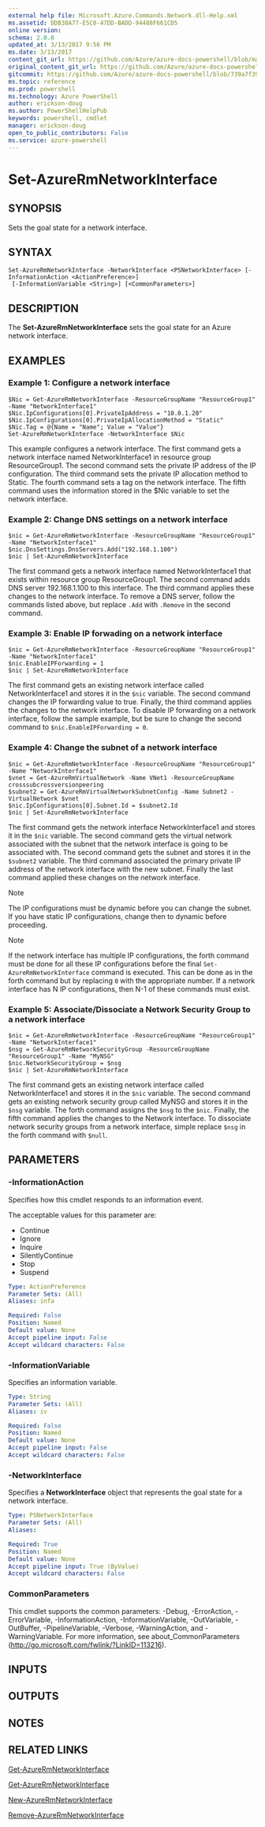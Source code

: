 ```yaml
---
external help file: Microsoft.Azure.Commands.Network.dll-Help.xml
ms.assetid: DDB38A77-E5C0-47DD-BADD-94488F661CD5
online version: 
schema: 2.0.0
updated_at: 3/13/2017 9:56 PM
ms.date: 3/13/2017
content_git_url: https://github.com/Azure/azure-docs-powershell/blob/master/azureps-cmdlets-docs/ResourceManager/AzureRM.Network/v3.0.0/Set-AzureRmNetworkInterface.md
original_content_git_url: https://github.com/Azure/azure-docs-powershell/blob/master/azureps-cmdlets-docs/ResourceManager/AzureRM.Network/v3.0.0/Set-AzureRmNetworkInterface.md
gitcommit: https://github.com/Azure/azure-docs-powershell/blob/739a7f391d4086238491a7c1c001cb72368f5db9/azureps-cmdlets-docs/ResourceManager/AzureRM.Network/v3.0.0/Set-AzureRmNetworkInterface.md
ms.topic: reference
ms.prod: powershell
ms.technology: Azure PowerShell
author: erickson-doug
ms.author: PowerShellHelpPub
keywords: powershell, cmdlet
manager: erickson-doug
open_to_public_contributors: False
ms.service: azure-powershell
---
```


# Set-AzureRmNetworkInterface

## SYNOPSIS
Sets the goal state for a network interface.

## SYNTAX

```
Set-AzureRmNetworkInterface -NetworkInterface <PSNetworkInterface> [-InformationAction <ActionPreference>]
 [-InformationVariable <String>] [<CommonParameters>]
```

## DESCRIPTION
The **Set-AzureRmNetworkInterface** sets the goal state for an Azure network interface.

## EXAMPLES

### Example 1: Configure a network interface
```
$Nic = Get-AzureRmNetworkInterface -ResourceGroupName "ResourceGroup1" -Name "NetworkInterface1"
$Nic.IpConfigurations[0].PrivateIpAddress = "10.0.1.20"
$Nic.IpConfigurations[0].PrivateIpAllocationMethod = "Static"
$Nic.Tag = @{Name = "Name"; Value = "Value"}
Set-AzureRmNetworkInterface -NetworkInterface $Nic
```

This example configures a network interface.
The first command gets a network interface named NetworkInterface1 in resource group ResourceGroup1.
The second command sets the private IP address of the IP configuration.
The third command sets the private IP allocation method to Static.
The fourth command sets a tag on the network interface.
The fifth command uses the information stored in the $Nic variable to set the network interface.

### Example 2: Change DNS settings on a network interface
```
$nic = Get-AzureRmNetworkInterface -ResourceGroupName "ResourceGroup1" -Name "NetworkInterface1"
$nic.DnsSettings.DnsServers.Add("192.168.1.100")
$nic | Set-AzureRmNetworkInterface
```

The first command gets a network interface named NetworkInterface1 that exists within resource group ResourceGroup1. The second command adds DNS server 192.168.1.100 to this interface. The third command applies these changes to the network interface. To remove a DNS server, follow the commands listed above, but replace ```.Add``` with ```.Remove``` in the second command.

### Example 3: Enable IP forwading on a network interface
```
$nic = Get-AzureRmNetworkInterface -ResourceGroupName "ResourceGroup1" -Name "NetworkInterface1"
$nic.EnableIPForwarding = 1
$nic | Set-AzureRmNetworkInterface
```
The first command gets an existing network interface called NetworkInterface1 and stores it in the ```$nic``` variable. The second command changes the IP forwarding value to true. Finally, the third command applies the changes to the network interface. To disable IP forwarding on a network interface, follow the sample example, but be sure to change the second command to ```$nic.EnableIPForwarding = 0```.

### Example 4: Change the subnet of a network interface
```
$nic = Get-AzureRmNetworkInterface -ResourceGroupName "ResourceGroup1" -Name "NetworkInterface1"
$vnet = Get-AzureRmVirtualNetwork -Name VNet1 -ResourceGroupName crosssubcrossversionpeering
$subnet2 = Get-AzureRmVirtualNetworkSubnetConfig -Name Subnet2 -VirtualNetwork $vnet
$nic.IpConfigurations[0].Subnet.Id = $subnet2.Id
$nic | Set-AzureRmNetworkInterface
```
The first command gets the network interface NetworkInterface1 and stores it in the ```$nic``` variable. The second command gets the virtual network associated with the subnet that the network interface is going to be associated with. The second command gets the subnet and stores it in the ```$subnet2``` variable. The third command associated the primary private IP address of the network interface with the new subnet. Finally the last command applied these changes on the network interface.

>[!NOTE] 
>The IP configurations must be dynamic before you can change the subnet. If you have static IP configurations, change then to dynamic before proceeding. 

>[!NOTE]
>If the network interface has multiple IP configurations, the forth command must be done for all these IP configurations before the final ```Set-AzureRmNetworkInterface``` command is executed. This can be done as in the forth command but by replacing ```0``` with the appropriate number. If a network interface has N IP configurations, then N-1 of these commands must exist.

### Example 5: Associate/Dissociate a Network Security Group to a network interface
```
$nic = Get-AzureRmNetworkInterface -ResourceGroupName "ResourceGroup1" -Name "NetworkInterface1"
$nsg = Get-AzureRmNetworkSecurityGroup -ResourceGroupName "ResourceGroup1" -Name "MyNSG"
$nic.NetworkSecurityGroup = $nsg
$nic | Set-AzureRmNetworkInterface
```
The first command gets an existing network interface called NetworkInterface1 and stores it in the ```$nic``` variable. The second command gets an existing network security group called MyNSG and stores it in the ```$nsg``` variable. The forth command assigns the ```$nsg``` to the ```$nic```. Finally, the fifth command applies the changes to the Network interface. To dissociate network security groups from a network interface, simple replace ```$nsg``` in the forth command with ```$null```.

## PARAMETERS

### -InformationAction
Specifies how this cmdlet responds to an information event.

The acceptable values for this parameter are:

- Continue
- Ignore
- Inquire
- SilentlyContinue
- Stop
- Suspend

```yaml
Type: ActionPreference
Parameter Sets: (All)
Aliases: infa

Required: False
Position: Named
Default value: None
Accept pipeline input: False
Accept wildcard characters: False
```

### -InformationVariable
Specifies an information variable.

```yaml
Type: String
Parameter Sets: (All)
Aliases: iv

Required: False
Position: Named
Default value: None
Accept pipeline input: False
Accept wildcard characters: False
```

### -NetworkInterface
Specifies a **NetworkInterface** object that represents the goal state for a network interface.

```yaml
Type: PSNetworkInterface
Parameter Sets: (All)
Aliases: 

Required: True
Position: Named
Default value: None
Accept pipeline input: True (ByValue)
Accept wildcard characters: False
```

### CommonParameters
This cmdlet supports the common parameters: -Debug, -ErrorAction, -ErrorVariable, -InformationAction, -InformationVariable, -OutVariable, -OutBuffer, -PipelineVariable, -Verbose, -WarningAction, and -WarningVariable. For more information, see about_CommonParameters (http://go.microsoft.com/fwlink/?LinkID=113216).

## INPUTS

## OUTPUTS

## NOTES

## RELATED LINKS

[Get-AzureRmNetworkInterface](xref:ResourceManager/AzureRM.Network/v3.0.0/Get-AzureRmNetworkInterface.md)

[Get-AzureRmNetworkInterface](xref:ResourceManager/AzureRM.Network/v3.0.0/Get-AzureRmNetworkInterface.md)

[New-AzureRmNetworkInterface](xref:ResourceManager/AzureRM.Network/v3.0.0/New-AzureRmNetworkInterface.md)

[Remove-AzureRmNetworkInterface](xref:ResourceManager/AzureRM.Network/v3.0.0/Remove-AzureRmNetworkInterface.md)


